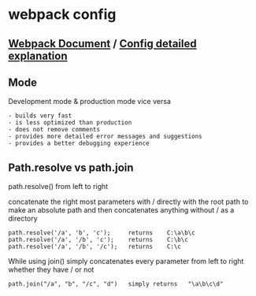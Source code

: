 # webpack config

## [Webpack Document](https://webpack.js.org/) / [Config detailed explanation](https://www.wisdomgeek.com/development/web-development/javascript/using-webpack-dev-server/)

## Mode

Development mode & production mode vice versa

```
- builds very fast
- is less optimized than production
- does not remove comments
- provides more detailed error messages and suggestions
- provides a better debugging experience
```

## Path.resolve vs path.join

path.resolve() from left to right

concatenate the right most parameters with / directly with the root path to make an absolute path
and then concatenates anything without / as a directory

```
path.resolve('/a', 'b', 'c');     returns    C:\a\b\c
path.resolve('/a', '/b', 'c');    returns    C:\b\c
path.resolve('/a', '/b', '/c');   returns    C:\c
```

While using join() simply concatenates every parameter from left to right whether they have / or not

```
path.join("/a", "b", "/c", "d")   simply returns   "\a\b\c\d"
```
